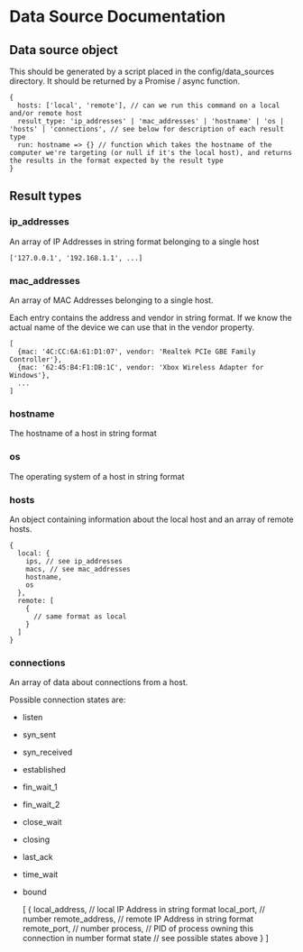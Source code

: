 # Data Source Documentation

## Data source object

This should be generated by a script placed in the config/data_sources directory. It should be returned by a Promise / async function.

    {
      hosts: ['local', 'remote'], // can we run this command on a local and/or remote host
      result_type: 'ip_addresses' | 'mac_addresses' | 'hostname' | 'os | 'hosts' | 'connections', // see below for description of each result type
      run: hostname => {} // function which takes the hostname of the computer we're targeting (or null if it's the local host), and returns the results in the format expected by the result type 
    }

## Result types

### ip_addresses

An array of IP Addresses in string format belonging to a single host

    ['127.0.0.1', '192.168.1.1', ...]

### mac_addresses

An array of MAC Addresses belonging to a single host.

Each entry contains the address and vendor in string format. If we know the actual name of the device we can use that in the vendor property.

    [
      {mac: '4C:CC:6A:61:D1:07', vendor: 'Realtek PCIe GBE Family Controller'},
      {mac: '62:45:B4:F1:DB:1C', vendor: 'Xbox Wireless Adapter for Windows'},
      ...
    ]

### hostname

The hostname of a host in string format

### os

The operating system of a host in string format

### hosts

An object containing information about the local host and an array of remote hosts.

    {
      local: {
        ips, // see ip_addresses
        macs, // see mac_addresses
        hostname,
        os
      },
      remote: [
        {
          // same format as local
        }
      ]
    }

### connections

An array of data about connections from a host.

Possible connection states are:
- listen
- syn_sent
- syn_received
- established
- fin_wait_1
- fin_wait_2
- close_wait
- closing
- last_ack
- time_wait
- bound

    [
      {
        local_address, // local IP Address in string format
        local_port, // number
        remote_address, // remote IP Address in string format
        remote_port, // number
        process, // PID of process owning this connection in number format
        state // see possible states above
      }
    ]